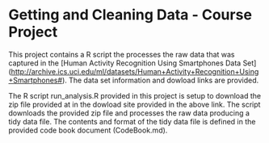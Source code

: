 Getting and Cleaning Data - Course Project
==================

This project contains a R script the processes the raw data that was captured in the
[Human Activity Recognition Using Smartphones Data Set]
(http://archive.ics.uci.edu/ml/datasets/Human+Activity+Recognition+Using+Smartphones#).
The data set information and dowload links are provided.

The R script run_analysis.R provided in this project is setup to download the zip file
provided at in the dowload site provided in the above link. The script downloads the 
provided zip file and processes the raw data producing a tidy data file. The contents
and format of the tidy data file is defined in the provided code book document (CodeBook.md).
